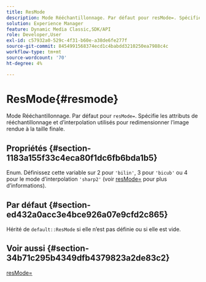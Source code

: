 ```yaml
---
title: ResMode
description: Mode Rééchantillonnage. Par défaut pour resMode=. Spécifie les attributs de rééchantillonnage et d’interpolation utilisés pour redimensionner l’image rendue à la taille finale.
solution: Experience Manager
feature: Dynamic Media Classic,SDK/API
role: Developer,User
exl-id: c57932a0-529c-4f31-b60e-a38de6fe277f
source-git-commit: 8454991568374ecd1c4babdd3210250ea7988c4c
workflow-type: tm+mt
source-wordcount: '70'
ht-degree: 4%

---
```


# ResMode{#resmode}

Mode Rééchantillonnage. Par défaut pour `resMode=`. Spécifie les attributs de rééchantillonnage et d’interpolation utilisés pour redimensionner l’image rendue à la taille finale.

## Propriétés {#section-1183a155f33c4eca80f1dc6fb6bda1b5}

Enum. Définissez cette variable sur 2 pour `'bilin'`, 3 pour `'bicub'` ou 4 pour le mode d’interpolation `'sharp2'` (voir [resMode=](/help/aem-is-ir-api/ir-api/http-protocol/image-rendering-api-ref/c-ir-http-protocol-ref/c-ir-http-protocol-command-reference/r-ir-http-resmode.md) pour plus d’informations).

## Par défaut {#section-ed432a0acc3e4bce926a07e9cfd2c865}

Hérité de `default::ResMode` si elle n’est pas définie ou si elle est vide.

## Voir aussi {#section-34b71c295b4349dfb4379823a2de83c2}

[resMode=](../../../../../ir-api/http-protocol/image-rendering-api-ref/c-ir-http-protocol-ref/c-ir-http-protocol-command-reference/r-ir-http-resmode.md#reference-851a5b636f8948cfb11456c9b7dab0d3)
